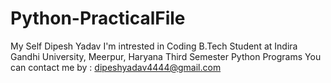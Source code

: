 # Python-PracticalFile
My Self Dipesh Yadav
I'm intrested in Coding
B.Tech Student at Indira Gandhi University, Meerpur, Haryana
Third Semester Python Programs
You can contact me by : dipeshyadav4444@gmail.com
